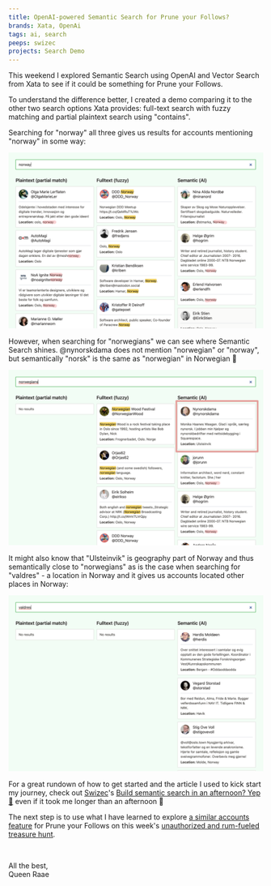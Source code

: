 ```yaml
---
title: OpenAI-powered Semantic Search for Prune your Follows?
brands: Xata, OpenAi
tags: ai, search
peeps: swizec
projects: Search Demo
---
```


This weekend I explored Semantic Search using OpenAI and Vector Search from Xata to see if it could be something for Prune your Follows.

To understand the difference better, I created a demo comparing it to the other two search options Xata provides: full-text search with fuzzy matching and partial plaintext search using "contains".

Searching for "norway" all three gives us results for accounts mentioning "norway" in some way:

![A search for "norway" gives results for all three types of search](./norway.png)

However, when searching for "norwegians" we can see where Semantic Search shines. @nynorskdama does not mention "norwegian" or "norway", but semantically "norsk" is the same as "norwegian" in Norwegian 🤯

![A search for "norwegians" gives results for all but plaintext type of search](./norwegians.png)

It might also know that "Ulsteinvik" is geography part of Norway and thus semantically close to "norwegians" as is the case when searching for "valdres" - a location in Norway and it gives us accounts located other places in Norway:

![A search for "valdres" gives results only for semantic stype of search](./valdres.png)

For a great rundown of how to get started and the article I used to kick start my journey, check out [Swizec](https://twitter.com/Swizec)'s [Build semantic search in an afternoon? Yep 🤯](https://swizec.com/blog/build-semantic-search-in-an-afternoon-yep/) even if it took me longer than an afternoon 😬

The next step is to use what I have learned to explore [a similar accounts feature](/2023-03-25-similar-accounts) for Prune your Follows on this week's [unauthorized and rum-fueled treasure hunt](https://www.youtube.com/live/PmbSFeDzg0U).

&nbsp;

All the best,\
Queen Raae
